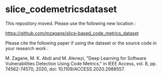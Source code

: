 # slice_codemetricsdataset

This repository moved. Please use the following new location :

https://github.com/mzagane/slice-based_code_metrics_dataset

Please cite the following paper if using the dataset or the source code in your research work :

M. Zagane, M. K. Abdi and M. Alenezi, "Deep Learning for Software Vulnerabilities Detection Using Code Metrics," in IEEE Access, vol. 8, pp. 74562-74570, 2020, doi: 10.1109/ACCESS.2020.2988557.
